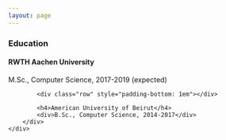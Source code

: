 ```yaml
---
layout: page
---
```


<div id="aboutme" class="row">
<div class="col-md-12">
    <div class="row">
        <div class="col-md-3"><h3>Education</h3></div>
        <div class="col-md-9">
            <h4>RWTH Aachen University</h4>
            <div>M.Sc., Computer Science, 2017-2019 (expected)</div>

            <div class="row" style="padding-bottom: 1em"></div>

            <h4>American University of Beirut</h4>
            <div>B.Sc., Computer Science, 2014-2017</div>
        </div>
    </div>
</div>
</div>
